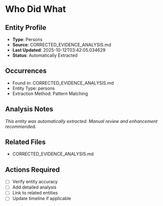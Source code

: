# Who Did What

## Entity Profile
- **Type**: Persons
- **Source**: CORRECTED_EVIDENCE_ANALYSIS.md
- **Last Updated**: 2025-10-12T03:42:05.034629
- **Status**: Automatically Extracted

## Occurrences
- Found in: CORRECTED_EVIDENCE_ANALYSIS.md
- Entity Type: persons
- Extraction Method: Pattern Matching

## Analysis Notes
*This entity was automatically extracted. Manual review and enhancement recommended.*

## Related Files
- CORRECTED_EVIDENCE_ANALYSIS.md

## Actions Required
- [ ] Verify entity accuracy
- [ ] Add detailed analysis
- [ ] Link to related entities
- [ ] Update timeline if applicable
